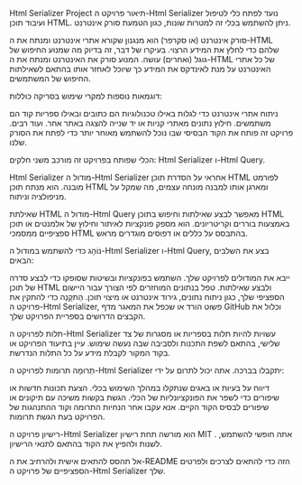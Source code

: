 Html Serializer Project 
תיאור
פרויקט ה-Html Serializer נועד לפתח כלי לטיפול ועיבוד תוכן HTML. ניתן להשתמש בכלי זה למטרות שונות, כגון הטמעת סורק אינטרנט.

סורק אינטרנט (או סקרפר) הוא מנגנון שקורא אתרי אינטרנט ומנתח את ה-HTML שלהם כדי לחלץ את המידע הרצוי. בעיקרו של דבר, זה בדיוק מה שמנוע החיפוש של גוגל (ואחרים) עושה. המנוע סורק את האינטרנט ומנתח את ה-HTML של כל אתרי האינטרנט על מנת לאינדקס את המידע כך שיוכל לאחזר אותו בהתאם לשאילתות החיפוש של המשתמשים.

דוגמאות נוספות למקרי שימוש בסריקה כוללות:

ניתוח אתרי אינטרנט כדי לגלות באילו טכנולוגיות הם כתובים ובאילו ספריות קוד הם משתמשים.
חילוץ נתונים מאתרי קניות או יד שנייה להצגה באתר אחר.
ועוד רבים.
פרויקט זה פותח את הקוד הבסיסי שבו נוכל להשתמש מאוחר יותר כדי לפתח את הסורק שלנו.

הכלי שפותח בפרויקט זה מורכב משני חלקים: Html Serializer ו-Html Query.

Html Serializer
מודול ה-Html Serializer אחראי על הסדרת תוכן HTML לפורמט מובנה. הוא מנתח תוכן HTML ומארגן אותו למבנה מונחה עצמים, מה שמקל על מניפולציה וניתוח.

שאילתת HTML
מודול ה-Html Query מאפשר לבצע שאילתות וחיפוש בתוכן HTML באמצעות בוררים וקריטריונים. הוא מספק פונקציות לאיתור וחילוץ של אלמנטים או תוכן ספציפיים ממסמכי HTML בהתבסס על כללים או דפוסים מוגדרים מראש.

נוֹהָג
כדי להשתמש במודול ה-Html Serializer ו-Html Query, בצע את השלבים הבאים:

ייבא את המודולים לפרויקט שלך.
השתמש בפונקציות ובשיטות שסופקו כדי לבצע סדרה של תוכן HTML ולבצע שאילתות.
טפל בנתונים המוחזרים לפי הצורך עבור היישום הספציפי שלך, כגון ניתוח נתונים, גירוד אינטרנט או מיצוי תוכן.
הַתקָנָה
כדי להתקין את פרויקט ה-Html Serializer, פשוט הורד או שכפל את המאגר מדף GitHub וכלול את הקבצים הדרושים בספריית הפרויקט שלך.

תלות
לפרויקט ה-Html Serializer עשויות להיות תלות בספריות או מסגרות של צד שלישי, בהתאם לשפת התכנות ולסביבה שבה נעשה שימוש. עיין בתיעוד הפרויקט או בקוד המקור לקבלת מידע על כל התלות הנדרשת.

תְרוּמָה
תרומות לפרויקט ה-Html Serializer יתקבלו בברכה. אתה יכול לתרום על ידי:

דיווח על בעיות או באגים שנתקלו במהלך השימוש בכלי.
הצעת תכונות חדשות או שיפורים כדי לשפר את הפונקציונליות של הכלי.
הגשת בקשות משיכה עם תיקונים או שיפורים לבסיס הקוד הקיים.
אנא עקבו אחר הנחיות התרומה וקוד ההתנהגות של הפרויקט בעת הגשת תרומות.

רישיון
פרויקט ה-Html Serializer הוא מורשה תחת רישיון MIT . אתה חופשי להשתמש, לשנות ולהפיץ את הקוד בהתאם לתנאי הרישיון.

אל תהסס להתאים אישית ולהרחיב את ה-README הזה כדי להתאים לצרכים ולפרטים הספציפיים של פרויקט ה-Html Serializer שלך.
